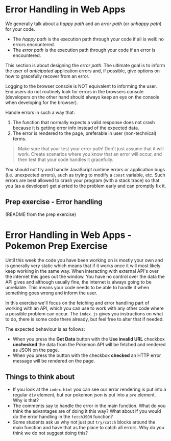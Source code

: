# Error Handling in Web Apps

We generally talk about a _happy path_ and an _error path_ (or _unhappy path_) for your code.

- The _happy path_ is the execution path through your code if all is well: no errors encountered.
- The _error path_ is the execution path through your code if an error is encountered.

This section is about designing the _error path_. The ultimate goal is to inform the user of _anticipated_ application errors and, if possible, give options on how to gracefully recover from an error.

Logging to the browser console is NOT equivalent to informing the user. End users do not routinely look for errors in the browsers console (developers on the other hand should always keep an eye on the console when developing for the browser).

Handle errors in such a way that:

1. The function that normally expects a valid response does not crash because it is getting error info instead of the expected data.
2. The error is rendered to the page, preferable in user (non-technical) terms.

>Make sure that your test your error path! Don't just assume that it will work. Create scenarios where you know that an error will occur, and then test that your code handles it gracefully.

You should not try and handle JavaScript runtime errors or application bugs (i.e. unexpected errors), such as trying to modify a `const` variable, etc. Such errors are best allowed to crash your program (with a stack trace) so that you (as a developer) get alerted to the problem early and can promptly fix it.

## Prep exercise - Error handling

(README from the prep exercise)
# Error Handling in Web Apps - Pokemon Prep Exercise

Until this week the code you have been working on is mostly your own and is generally very static which means that if it works once it will most likely keep working in the same way. When interacting with external API's over the internet this goes out the window. You have no control over the data the API gives and although usually fine, the internet is always going to be unreliable. This means your code needs to be able to handle it when something goes wrong and inform the user.

In this exercise we'll focus on the fetching and error handling part of working with an API, which you can use to work with any other code where a possible problem can occur. The `index.js` gives you instructions on what to do, there is some code there already, but feel free to alter that if needed.

The expected behaviour is as follows:

- When you press the **Get Data** button with the **Use invalid URL** checkbox **unchecked** the data from the Pokemon API will be fetched and rendered as JSON on the page.
- When you press the button with the checkbox **checked** an HTTP error message will be rendered on the page.
## Things to think about

- If you look at the `index.html` you can see our error rendering is put into a regular `div` element, but our pokemon json is put into a `pre` element. Why is that?
- The comments say to handle the error in the main function. What do you think the advantages are of doing it this way? What about if you would do the error handling in the `fetchJSON` function?
- Some students ask us why not just put `try/catch` blocks around the main function and have that as the place to catch all errors. Why do you think we do not suggest doing this?

